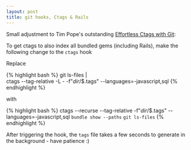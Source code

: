 ```yaml
---
layout: post
title: git hooks, Ctags & Rails
---
```


Small adjustment to Tim Pope's outstanding [Effortless Ctags with Git](http://tbaggery.com/2011/08/08/effortless-ctags-with-git.html):

To get ctags to also index all bundled gems (including Rails), make the following change to the `ctags` hook

Replace

{% highlight bash %}
git ls-files | \
  ctags --tag-relative -L - -f"$dir/$$.tags" --languages=-javascript,sql
{% endhighlight %}

with

{% highlight bash %}
ctags --recurse --tag-relative -f"$dir/$$.tags" --languages=-javascript,sql `bundle show --paths` `git ls-files`
{% endhighlight %}

After triggering the hook, the `tags` file takes a few seconds to generate in the background - have patience :)
